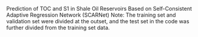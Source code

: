 Prediction of TOC and S1 in Shale Oil Reservoirs Based on Self-Consistent Adaptive Regression Network (SCARNet)
Note: The training set and validation set were divided at the outset, and the test set in the code was further divided from the training set data.

